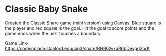 # Classic Baby Snake
Created the Classic Snake game (mini version) using Canvas. Blue square is the player and red square is the goal. Hit the goal to score points and the game ends when the user touches a boundary.

Game Link- https://codeinplace.stanford.edu/cip3/share/BHR62vxaR6bDevgq2orK
